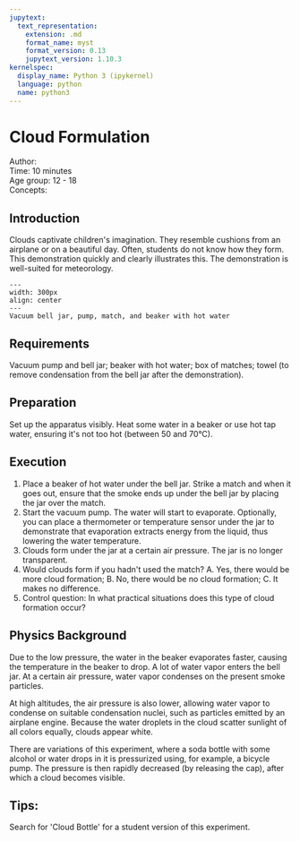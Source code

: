 ```yaml
---
jupytext:
  text_representation:
    extension: .md
    format_name: myst
    format_version: 0.13
    jupytext_version: 1.10.3
kernelspec:
  display_name: Python 3 (ipykernel)
  language: python
  name: python3
---
```


# Cloud Formulation


Author:     \
Time:	  10 minutes	\
Age group:	12 - 18\
Concepts:	

## Introduction
Clouds captivate children's imagination. They resemble cushions from an airplane or on a beautiful day. Often, students do not know how they form. This demonstration quickly and clearly illustrates this. The demonstration is well-suited for meteorology.

```{figure} demo88_figure1.jpg
---
width: 300px
align: center
---
Vacuum bell jar, pump, match, and beaker with hot water
```

## Requirements
Vacuum pump and bell jar; beaker with hot water; box of matches; towel (to remove condensation from the bell jar after the demonstration).

## Preparation
Set up the apparatus visibly. Heat some water in a beaker or use hot tap water, ensuring it's not too hot (between 50 and 70°C).

## Execution
1. Place a beaker of hot water under the bell jar. Strike a match and when it goes out, ensure that the smoke ends up under the bell jar by placing the jar over the match.
2. Start the vacuum pump. The water will start to evaporate. Optionally, you can place a thermometer or temperature sensor under the jar to demonstrate that evaporation extracts energy from the liquid, thus lowering the water temperature.
3. Clouds form under the jar at a certain air pressure. The jar is no longer transparent.
4. Would clouds form if you hadn't used the match?
  A. Yes, there would be more cloud formation;
  B. No, there would be no cloud formation;
  C. It makes no difference.
5. Control question: In what practical situations does this type of cloud formation occur?

## Physics Background
Due to the low pressure, the water in the beaker evaporates faster, causing the temperature in the beaker to drop. A lot of water vapor enters the bell jar. At a certain air pressure, water vapor condenses on the present smoke particles.

At high altitudes, the air pressure is also lower, allowing water vapor to condense on suitable condensation nuclei, such as particles emitted by an airplane engine. Because the water droplets in the cloud scatter sunlight of all colors equally, clouds appear white.

There are variations of this experiment, where a soda bottle with some alcohol or water drops in it is pressurized using, for example, a bicycle pump. The pressure is then rapidly decreased (by releasing the cap), after which a cloud becomes visible.

## Tips:
Search for 'Cloud Bottle' for a student version of this experiment.

